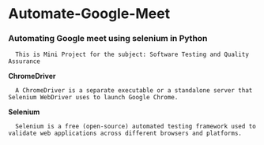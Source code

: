 # Automate-Google-Meet
### Automating Google meet using selenium in Python
      
      This is Mini Project for the subject: Software Testing and Quality Assurance
      
**ChromeDriver**

      A ChromeDriver is a separate executable or a standalone server that Selenium WebDriver uses to launch Google Chrome.
      
**Selenium**

      Selenium is a free (open-source) automated testing framework used to validate web applications across different browsers and platforms.
